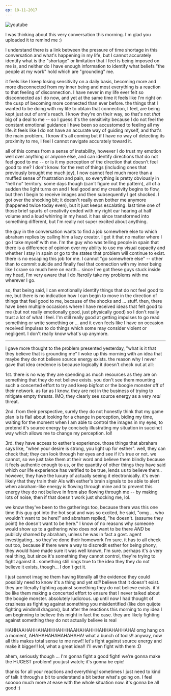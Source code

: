 ```yaml
---
ep: 18-11-2017
---
```


![youtube](BxofGVM9lLA)

I was thinking about this very conversation this morning. I'm glad you uploaded it to remind me :)

I understand there is a link between the pressure of time shortage in this conversation and what's happening in my life, but I cannot accurately identify what is the "shortage" or limitation that I feel is being imposed on me is, and neither do I have enough information to identify what beliefs "the people at my work" hold which are "grounding" me.

it feels like I keep losing sensitivity on a daily basis, becoming more and more disconnected from my inner being and most everything is a reaction to that feeling of disconnection. I have never in my life ever felt so disconnected as I do now, and yet at the same time it feels like I'm right on the cusp of becoming more connected than ever before. the things that I wanted to be doing with my life to obtain that connection, I feel, are being kept just out of arm's reach. I know they're on their way, so that's not *that* big of a deal to me -- so I guess it's the sensitivity because I do not feel the constant emotional guidance I have been so accustomed to feeling all my life. it feels like I do not have an accurate way of guiding myself, and that's the main problem.. I know it's all coming but if I have no way of detecting its proximity to me, I feel I cannot navigate accurately toward it.

all of this comes from a sense of instability, however I do trust my emotion well over anything or anyone else, and can identify directions that do not feel good to me -- or is it my perception of the direction that doesn't feel good to me? I don't know. for the rest of things (including ones that previously brought me much joy), I now cannot feel much more than a muffled sense of frustration and pain, so everything is pretty obviously in "hell no" territory. some days though (can't figure out the pattern), all of a sudden the light turns on and I feel good and my creativity begins to flow, but then I begin to receive images and then subsequently I get shocked. I got over the shocking bit; it doesn't really even bother me anymore (happened twice today even), but it just keeps escalating. last time one of those brief spurts of creativity ended with my right ear hearing at half volume and a loud whirring in my head. it has since transformed into something different, but I'm really not super excited about anything.

the guy in the conversation wants to find a job somewhere else to which abraham replies by calling him a lazy creator. I get it that no matter where I go I take myself with me. I'm the guy who was telling people in spain that there is a difference of opinion over my ability to use my visual capacity and whether I stay in spain or go to the states that problem will continue to exist. there is no escaping this job for me. I cannot "go somewhere else" -- other than to commit suicide and finally feel that connection with my inner being like I crave so much here on earth... since I've got these guys stuck inside my head, I'm very aware that I do *literally* take my problems with me wherever I go.

so, that being said, I can emotionally identify things that do not feel good to me, but there is no indication how I can begin to move in the direction of things that feel good to me, because of the shocks and ... stuff. then, there have been multiple occasions where I have received ideas that felt good to me (but not really emotionally good, just physically good) so I don't really trust a lot of what I feel. I'm still really good at getting impulses to go read something or write something or ... and it even feels like I have on occasion received impulses to do things which some may consider violent or negligent. I don't really know what's up anymore.

---

I gave more thought to the problem presented yesterday, "what is it that they believe that is grounding me" I woke up this morning with an idea that maybe they do not believe source energy exists. the reason why I never gave that idea credence is because logically it doesn't check out at all:

1st. there is no way they are spending as much resources as they are on something that they do not believe exists. you don't see them mounting such a concerted effort to try and keep bigfoot or the boogie monster off of their network. as far as I know, they are not in the business of trying to mitigate empty threats. IMO, they clearly see source energy as a very *real* threat.

2nd. from their perspective, surely they do not honestly think that my game plan is is flail about looking for a change in perception, biding my time, waiting for the moment when I am able to control the images in my eyes, to pretend it's source energy by concisely illustrating my situation in succinct way which allows me to change my perception. lol!

3rd. they have access to esther's experience. those things that abraham says like, "when your desire is strong, you light up for esther". well, they can check that; they can look through her eyes and see if it's true or not. we cannot, so we just take them at their word and believe them blindly because it feels authentic enough to us, or the quantity of other things they have said which our life experience has verified to be true, lends us to believe them.. however, they have the luxury of actually seeing it electronically. it's even likely that they train their AIs with esther's brain signals to be able to alert when abraham-like energy is flowing through mine and to prevent this energy they do not believe in from also flowing through me -- by making lots of noise, then if that doesn't work just shocking me, lol.

we know they've been to the gatherings too, because there was this one time this guy got into the hot seat and was so excited, he said, "omg ... who wouldn't want to be here!" and abraham replied, "he doesn't. (assume they point) he doesn't want to be here." I know of no reasons why someone would show up to a gathering who does not want to be there *AND* be publicly shamed by abraham, unless he was in fact a govt. agent investigating.. so they've done their homework I'm sure. it has to all check out too, because if there were a way to discredit esther for being phony, they would have made sure it was well known, I'm sure. perhaps it's a very real thing, but since it's something they cannot control, they're trying to fight against it.. something still rings true to the idea they they do not believe it exists, though... I don't get it.

I just cannot imagine them having literally all the evidence they could possibly need to know it's a thing and yet *still* believe that it doesn't exist. they are literally fighting against something they do not believe exists. it'd be like them making a concerted effort to ensure that I never talked about the boogie monster. absolutely ludicrous. up until now I had thought of craziness as fighting against something you misidentified (like don quijote fighting windmill dragons), but after the reactions this morning to my idea I am beginning to believe this might in fact the case. they are likely fighting against something they do not actually believe is real

HAHHAAHAHHAHAHHHAHHHAAHAHAHHHAHHAHAHHAHA! omg hang on a moment, AHAHAHAHAHAHAHAHA! what a bunch of tools!! anyway, now all this makes total sense to me now!! let's fight against source energy and make it bigger!! lol, what a great idea!! I'll even fight with them :D

ahem, seriously though ... I'm gonna fight a good fight! we're gonna make the HUGEST problem! you just watch; it's gonna be epic!

thanks for all your reactions and everything! sometimes I just need to kind of talk it through a bit to understand a bit better what's going on. I feel sooooo much more at ease with the whole situation now. it's gonna be all good :)
